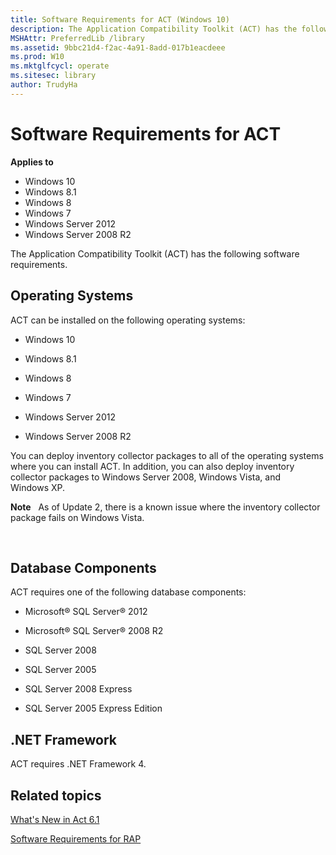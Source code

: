 ```yaml
---
title: Software Requirements for ACT (Windows 10)
description: The Application Compatibility Toolkit (ACT) has the following software requirements.
MSHAttr: PreferredLib /library
ms.assetid: 9bbc21d4-f2ac-4a91-8add-017b1eacdeee
ms.prod: W10
ms.mktglfcycl: operate
ms.sitesec: library
author: TrudyHa
---
```


# Software Requirements for ACT


**Applies to**

-   Windows 10
-   Windows 8.1
-   Windows 8
-   Windows 7
-   Windows Server 2012
-   Windows Server 2008 R2

The Application Compatibility Toolkit (ACT) has the following software requirements.

## Operating Systems


ACT can be installed on the following operating systems:

-   Windows 10

-   Windows 8.1

-   Windows 8

-   Windows 7

-   Windows Server 2012

-   Windows Server 2008 R2

You can deploy inventory collector packages to all of the operating systems where you can install ACT. In addition, you can also deploy inventory collector packages to Windows Server 2008, Windows Vista, and Windows XP.

**Note**  
As of Update 2, there is a known issue where the inventory collector package fails on Windows Vista.

 

## Database Components


ACT requires one of the following database components:

-   Microsoft® SQL Server® 2012

-   Microsoft® SQL Server® 2008 R2

-   SQL Server 2008

-   SQL Server 2005

-   SQL Server 2008 Express

-   SQL Server 2005 Express Edition

## .NET Framework


ACT requires .NET Framework 4.

## Related topics


[What's New in Act 6.1](whats-new-in-act-60.md)

[Software Requirements for RAP](software-requirements-for-rap.md)

 

 





